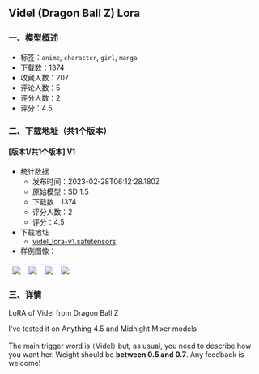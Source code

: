 ## Videl (Dragon Ball Z) Lora
### 一、模型概述

- 标签：`anime`, `character`, `girl`, `manga`
- 下载数：1374
- 收藏人数：207
- 评论人数：5
- 评分人数：2
- 评分：4.5

### 二、下载地址（共1个版本）

#### [版本1/共1个版本] V1

- 统计数据
  - 发布时间：2023-02-28T06:12:28.180Z
  - 原始模型：SD 1.5
  - 下载数：1374
  - 评分人数：2
  - 评分：4.5
- 下载地址
  - [videl_lora-v1.safetensors](https://civitai.com/api/download/models/12366)
- 样例图像：

| <img src="https://image.civitai.com/xG1nkqKTMzGDvpLrqFT7WA/92711dac-4f8c-4b10-c2ab-f51e78314a00/width=450/119106.jpeg" /> | <img src="https://image.civitai.com/xG1nkqKTMzGDvpLrqFT7WA/b0bc48c5-3528-4394-642f-22a2ae073100/width=450/119100.jpeg" /> | <img src="https://image.civitai.com/xG1nkqKTMzGDvpLrqFT7WA/9c15ea94-4f69-44fb-be57-9fb580340600/width=450/119105.jpeg" /> | <img src="https://image.civitai.com/xG1nkqKTMzGDvpLrqFT7WA/f2f361ed-11e1-48c2-ecfa-5255b6585a00/width=450/119104.jpeg" /> |
| ---- | ---- | ---- | ---- |


### 三、详情
<p>LoRA of Videl from Dragon Ball Z</p><p>I've tested it on Anything 4.5 and Midnight Mixer models<br /><br />The main trigger word is <code>(</code>Videl<code>)</code> but, as usual, you need to describe how you want her. Weight should be <strong>between 0.5 and 0.7</strong>. Any feedback is welcome!</p>